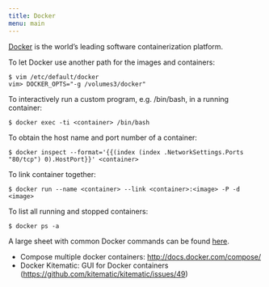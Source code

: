 ```yaml
---
title: Docker
menu: main
---
```

[Docker](http://www.docker.com) is the world’s leading software containerization platform.

To let Docker use another path for the images and containers:
```
$ vim /etc/default/docker 
vim> DOCKER_OPTS="-g /volumes3/docker"
```

To interactively run a custom program, e.g. /bin/bash, in a running container:
```
$ docker exec -ti <container> /bin/bash
```

To obtain the host name and port number of a container:
```
$ docker inspect --format='{{(index (index .NetworkSettings.Ports "80/tcp") 0).HostPort}}' <container>
```

To link container together:
```
$ docker run --name <container> --link <container>:<image> -P -d <image>
```

To list all running and stopped containers:
```
$ docker ps -a
```

A large sheet with common Docker commands can be found [here](https://github.com/wsargent/docker-cheat-sheet).

- Compose multiple docker containers: http://docs.docker.com/compose/
- Docker Kitematic: GUI for Docker containers (https://github.com/kitematic/kitematic/issues/49)
